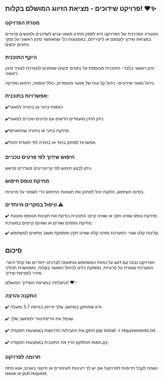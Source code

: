 

## פרויקט שידוכים - מציאת הזיווג המושלם בקלות! ❤️✨

### מטרת הפרויקט

המטרה המרכזית של הפרויקט היא לספק פתרון פשוט ונגיש לשדכנים ולאנשים פרטיים במציאת שידוך לעצמם או ליקיריהם, באמצעות כלי שמאפשר סינון ראשוני על סמך נתונים יבשים.

### היקף התוכנית

מיון ראשוני בלבד- התוכנית מבוססת על נתונים יבשים שמוזנים למערכת לצורך סינון ראשוני.

ניהול מאגר שידוכים- ניהול קל ונוח של מאגר מועמדים, כולל הוספה, חיפוש ומחיקה.

### אפשרויות בתוכנית:

✔️הוספת בחור או בחורה למאגר 

✔️ניתן להזין מועמדים חדשים עם פרטים טכניים למאגר.

✔️מחיקת בחור או בחורה שהתארסו ️

✔️אפשרות למחוק בחור או בחורה לפי תעודת זהות.

 ### חיפוש שידוך לפי פרטים טכניים

ניתן לבצע חיפוש לפי קריטריונים מוגדרים מראש.

### מחיקת טופס חיפוש 

בסיום השימוש, הלקוח יכול למחוק את תוצאות החיפוש כדי לשמור על פרטיות.

### טיפול במקרים מיוחדים ⚠️

✔️ מחיקת טופס שאינו חוקי או שאינו קיים: התוכנית בודקת את תקינות הטופס ומונעת מחיקת טפסים שגויים או שאינם קיימים במערכת.

✔️ קליטת קלט שגוי: המערכת מזהה קלט שאינו תקין ומספקת משוב מתאים למשתמש.

## סיכום

הפרויקט נבנה עם דגש על נוחות המשתמש והתאמה לצרכים ייחודיים של קהל היעד. המערכת שומרת על פרטיות, מספקת כלים לניהול המאגר בקלות, ומאפשרת תהליך מהיר למציאת שידוך.

בהצלחה במציאת השידוך המושלם! ❤️✨

### התקנה והרצה

✔️ ודא שמותקן במחשב שלך פייתון בגרסה 3.7 ומעלה.

✔️ שכפל את הריפוזיטורי למחשב שלך.

✔️ התקן את החבילות הדרושות באמצעות הפקודה pip install -r requirements.txt.

✔️ הרץ את התוכנית באמצעות הפקודה python main.py.

### תרומה לפרויקט

נשמח לקבל תרומות לפרויקט! אם יש לך רעיונות לשיפורים או תיקוני באגים, אנא פתח issue או pull request.

